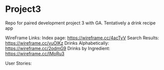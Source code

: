 # Project3
Repo for paired development project 3 with GA.  Tentatively a drink recipe app

WireFrame Links:
Index page:  https://wireframe.cc/4acTyV
Search Results: https://wireframe.cc/vuOlKz
Drinks Alphabetically:  https://wireframe.cc/2odmG9
Drinks by Ingredient: https://wireframe.cc/IMoRu3

User Stories:

